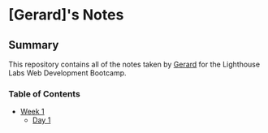 # [Gerard]'s Notes

## Summary

This repository contains all of the notes taken by [Gerard](https://github.com/gerard-c) for the Lighthouse Labs Web Development Bootcamp.

### Table of Contents
* [Week 1](/Week_1)
  * [Day 1](/Week_1/Day_1)
